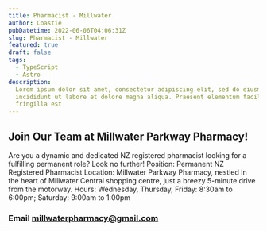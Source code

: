 ```yaml
---
title: Pharmacist - Millwater
author: Coastie
pubDatetime: 2022-06-06T04:06:31Z
slug: Pharmacist - Millwater
featured: true
draft: false
tags:
  - TypeScript
  - Astro
description:
  Lorem ipsum dolor sit amet, consectetur adipiscing elit, sed do eiusmod tempor
  incididunt ut labore et dolore magna aliqua. Praesent elementum facilisis leo vel
  fringilla est
---
```



## Join Our Team at Millwater Parkway Pharmacy!

Are you a dynamic and dedicated NZ registered pharmacist looking for a fulfilling permanent role? Look no further!
Position: Permanent NZ Registered Pharmacist
Location: Millwater Parkway Pharmacy, nestled in the heart of Millwater Central shopping centre, just a breezy 5-minute drive from the motorway.
Hours: Wednesday, Thursday, Friday: 8:30am to 6:00pm; Saturday: 9:00am to 1:00pm

### Email millwaterpharmacy@gmail.com

